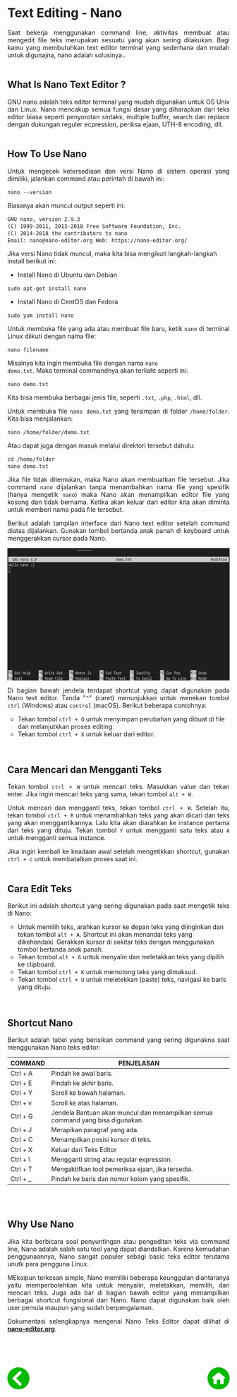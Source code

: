 # Text Editing - Nano
<p align="justify">
Saat bekerja menggunakan command line, aktivitas membuat atau mengedit file teks merupakan sesuatu yang akan sering dilakukan. Bagi kamu yang membutuhkan text editor terminal yang sederhana dan mudah untuk digunajna, nano adalah solusinya..<br><br>

## What Is Nano Text Editor ?
<p align="justify">
GNU nano adalah teks editor terminal yang mudah digunakan untuk OS Unix dan Linux. Nano mencakup semua fungsi dasar yang diharapkan dari teks editor biasa seperti penyorotan sintaks, multiple buffer, search dan replace dengan dukungan reguler ecpression, periksa ejaan, UTH-8 encoding, dll.<br><br>

## How To Use Nano
<p align="justify">
Untuk mengecek ketersediaan dan versi Nano di sistem operasi yang dimiliki, jalankan command atau perintah di bawah ini:

```
nano --version
```

Biasanya akan muncul output seperti ini:

```
GNU nano, version 2.9.3
(C) 1999-2011, 2013-2018 Free Software Foundation, Inc.
(C) 2014-2018 the contributors to nano
Email: nano@nano-editor.org Web: https://nano-editor.org/
```

Jika versi Nano tidak muncul, maka kita bisa mengikuti langkah-langkah install berikut ini:</p>
- Install Nano di Ubuntu dan Debian

```
sudo apt-get install nano
```

- Install Nano di CentOS dan Fedora

```
sudo yum install nano
```

<p align="justify">
Untuk membuka file yang ada atau membuat file baru, ketik <code>nano</code> di terminal Linux diikuti dengan nama file:

```
nano filename
```

Misalnya kita ingin membuka file dengan nama <code>nano demo.txt</code>. Maka terminal commandnya akan terliaht seperti ini:

```
nano demo.txt
```

Kita bisa membuka berbagai jenis file, seperti <code>.txt</code>, <code>.php</code>, <code>.html</code>, dll.</p>

<p align="justify">
Untuk membuka file <code>nano demo.txt</code> yang tersimpan di folder <code>/home/folder</code>. Kita bisa menjalankan:

```
nano /home/folder/demo.txt
```

Atau dapat juga dengan masuk melalui direktori tersebut dahulu:

```
cd /home/folder
nano demo.txt
```

<p align="justify">
Jika file tidak ditemukan, maka Nano akan membuatkan file tersebut. Jika command <code>nano</code> dijalankan tanpa menambahkan nama file yang spesifik (hanya mengetik <code>nano</code>) maka Nano akan menampilkan editor file yang kosong dan tidak bernama. Ketika akan keluar dari editor kita akan diminta untuk memberi nama pada file tersebut.<br>

<p align="justify">
Berikut adalah tampilan interface dari Nano text editor setelah command diatas dijalankan. Gunakan tombol bertanda anak panah di keyboard untuk menggerakkan cursor pada Nano.

<p align="center">
<img height="300rm" align="center" src="https://github.com/Ouroboros-Tech/modul-pembelajaran/blob/main/image/nano.png"><br>

<p align="justify">
Di bagian bawah jendela terdapat shortcut yang dapat digunakan pada Nano text editor. Tanda "<code>^</code>" (caret) menunjukkan untuk menekan tombol <code>ctrl</code> (Windows) atau <code>control</code> (macOS). Berikut beberapa contohnya:</p>
<ul style="list-style-type:circle;">
  <li>Tekan tombol <code>ctrl + O</code> untuk menyimpan perubahan yang dibuat di file dan melanjutkkan proses editing.</li>
  <li>Tekan tombol <code>ctrl + X</code> untuk keluar dari editor.</li>
</ul><br>

## Cara Mencari dan Mengganti Teks
<p align="justify">
Tekan tombol <code>ctrl + W</code> untuk mencari teks. Masukkan value dan tekan enter. Jika ingin mencari teks yang sama, tekan tombol <code>alt + W</code>.<br>

<p align="justify">
Untuk mencari dan mengganti teks, tekan tombol <code>ctrl + W</code>. Setelah itu, tekan tombol <code>ctrl + R</code> untuk menambahkan teks yang akan dicari dan teks yang akan menggantikannya. Lalu kita akan diarahkan ke instance pertama dari teks yang dituju. Tekan tombol <code>Y</code> untuk mengganti satu teks atau <code>A</code> untuk mengganti semua instance.<br>

<p align="justify">
Jika ingin kembali ke keadaan awal setelah mengetikkan shortcut, gunakan <code>ctrl + c</code> untuk membatalkan proses saat ini.<br><br>

## Cara Edit Teks
<p align="justify">
Berikut ini adalah shortcut yang sering digunakan pada saat mengetik teks di Nano:</p>
<ul style="list-style-type:circle;">
  <li>Untuk memilih teks, arahkan kursor ke depan teks yang diinginkan dan tekan tombol <code>alt + A</code>. Shortcut ini akan menandai teks yang dikehendaki. Gerakkan kursor di sekitar teks dengan menggunakan tombol bertanda anak panah.</li>
  <li>Tekan tombol <code>alt + 6</code> untuk menyalin dan meletakkan teks yang dipilih ke clipboard.</li>
  <li>Tekan tombol <code>ctrl + K</code> untuk memotong teks yang dimaksud.</li>
  <li>Tekan tombol <code>ctrl + U</code> untuk meletekkan (paste) teks, navigasi ke baris yang dituju.</li>
</ul><br>

## Shortcut Nano
<p align="justify">
Berikut adalah tabel yang berisikan command yang sering digunakna saat menggunakan Nano teks editor:

| COMMAND  | PENJELASAN                                                                     |
|----------|--------------------------------------------------------------------------------|
| Ctrl + A | Pindah ke awal baris.                                                          |
| Ctrl + E | Pindah ke akhir baris.                                                         |
| Ctrl + Y | Scroll ke bawah halaman.                                                       |
| Ctrl + v | Scroll ke atas halaman.                                                        |
| Ctrl + G | Jendela Bantuan akan muncul dan menampilkan semua command yang bisa digunakan. |
| Ctrl + J | Merapikan paragraf yang ada.                                                   |
| Ctrl + C | Menampilkan posisi kursor di teks.                                             |
| Ctrl + X | Keluar dari Teks Editor                                                        |
| Ctrl + \ | Mengganti string atau regular expression.                                      |
| Ctrl + T | Mengaktifkan tool pemeriksa ejaan, jika tersedia.                              |
| Ctrl + _ | Pindah ke baris dan nomor kolom yang spesifik.                                 |

<br><br>

## Why Use Nano
<p align="justify">
Jika kita berbicara soal penyuntingan atau pengeditan teks via command line, Nano adalah salah satu tool yang dapat diandalkan. Karena kemudahan penggunaannya, Nano sangat populer sebagi basic teks editor terutama unutk para pengguna Linux.<br>

<p align="justify">
MEksipun terkesan simple, Nano memiliki beberapa keunggulan diantaranya yaitu memperbolehkan kita untuk menyalin, meletakkan, memilih, dan mencari teks. Juga ada bar di bagian bawah editor yang menampilkan berbagai shortcut fungsional dari Nano. Nano dapat digunakan baik oleh user pemula maupun yang sudah berpengalaman.<br>

<p align="justify">
Dokumentasi selengkapnya mengenai Nano Teks Editor dapat dilihat di <a href="https://www.nano-editor.org/docs.php" target="_blank"><strong>nano-editor.org</strong></a>.<br><br>

<br><br>
<div align="justify">
    <!-- Prev Page -->
    <a href="https://github.com/Ouroboros-Tech/modul-pembelajaran/tree/main/3.%20Software%20Engineering/1.%20Introduction/2.%20Day%20To%20Day" target="_blank"><img src="https://github.com/Ouroboros-Tech/modul-pembelajaran/blob/main/image/left%20(1).png" align="left" height="50" width="50"></a>
    <!-- Next Page -->
    <a href="https://github.com/Ouroboros-Tech/modul-pembelajaran/tree/main/3.%20Software%20Engineering" target="_blank"><img src="https://github.com/Ouroboros-Tech/modul-pembelajaran/blob/main/image/home%20(2).png" align="right" height="50" width="50"></a>
<div>
